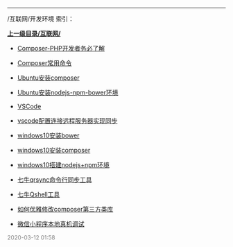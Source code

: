 
----

/互联网/开发环境 索引：


**[上一级目录/互联网/](/互联网/)**

- [Composer-PHP开发者务必了解](/互联网/开发环境/Composer-PHP开发者务必了解)

- [Composer常用命令](/互联网/开发环境/Composer常用命令)

- [Ubuntu安装composer](/互联网/开发环境/Ubuntu安装composer)

- [Ubuntu安装nodejs-npm-bower环境](/互联网/开发环境/Ubuntu安装nodejs-npm-bower环境)

- [VSCode](/互联网/开发环境/VSCode)

- [vscode配置连接远程服务器实现同步](/互联网/开发环境/vscode配置连接远程服务器实现同步)

- [windows10安装bower](/互联网/开发环境/windows10安装bower)

- [windows10安装composer](/互联网/开发环境/windows10安装composer)

- [windows10搭建nodejs+npm环境](/互联网/开发环境/windows10搭建nodejs+npm环境)

- [七牛qrsync命令行同步工具](/互联网/开发环境/七牛qrsync命令行同步工具)

- [七牛Qshell工具](/互联网/开发环境/七牛Qshell工具)

- [如何优雅修改composer第三方类库](/互联网/开发环境/如何优雅修改composer第三方类库)

- [微信小程序本地真机调试](/互联网/开发环境/微信小程序本地真机调试)


<font size=2 color='grey'> 2020-03-12 01:58 </font>